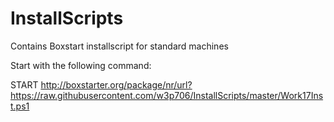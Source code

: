 InstallScripts
==============

Contains Boxstart installscript for standard machines

Start with the following command:

START http://boxstarter.org/package/nr/url?https://raw.githubusercontent.com/w3p706/InstallScripts/master/Work17Inst.ps1
